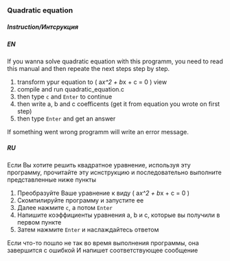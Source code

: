 ### Quadratic equation

##### Instruction/Интсрукция


##### EN

If you wanna solve quadratic equation with this programm,
you need to read this manual and then repeate the next steps step by step.

1. transform ypur equation to ( a*x^2 + b*x + c = 0 ) view
2. compile and run quadratic_equation.c 
3. then type `c` and `Enter` to continue
4. then write a, b and c coefficents (get it from equation you wrote on first step)
5. then type `Enter` and get an answer

If something went wrong programm will write an error message.


##### RU

Если Вы хотите решить квадратное уравнение, используя эту программу,
прочитайте эту иснструкцию и последовательно выполните представленные ниже пункты

1. Преобразуйте Ваше уравнение к виду ( a*x^2 + b*x + c = 0 )
2. Скомпилируйте программу и запустите ее
3. Далее нажмите `c`, а потом `Enter`
4. Напишите коэффициенты уравнения a, b и c, которые вы получили в первом пункте
5. Затем нажмите `Enter` и наслаждайтесь ответом

Если что-то пошло не так во время выполнения программы, она завершится с ошибкой
И напишет соответствующее сообщение
